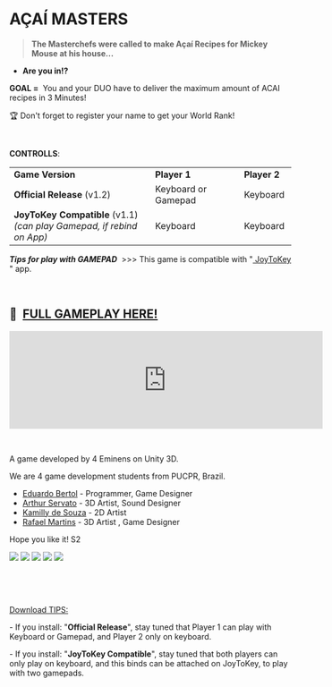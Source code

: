 # AÇAÍ MASTERS
<blockquote><strong>The Masterchefs were called to make Açaí Recipes for Mickey Mouse at his house...<br></strong></blockquote>
<ul><li><strong>Are you in!?&nbsp;</strong></li></ul>
<p><span></span></p>
<p><strong>GOAL =</strong> &nbsp;You and your DUO have to deliver the maximum amount of ACAI recipes in 3 Minutes!&nbsp;</p>
<p>🏆 Don't forget to register your name to get your World Rank!</p>
<p><br></p>
<p><strong>CONTROLLS</strong>:</p>
<table><tbody><tr><td><strong>Game Version</strong></td><td><strong>Player 1</strong></td><td><strong>Player 2</strong></td></tr><tr><td><strong>Official Release</strong>&nbsp;(v1.2)<strong></strong></td><td>Keyboard or Gamepad</td><td>Keyboard</td></tr><tr><td><strong>JoyToKey Compatible</strong> (v1.1)<br><em>(can play&nbsp;Gamepad, if rebind on App)</em></td><td>Keyboard&nbsp;</td><td>Keyboard&nbsp;</td></tr></tbody></table>
<p><strong><em>Tips for play&nbsp;with GAMEPAD</em></strong> &nbsp;&gt;&gt;&gt; This game is compatible with&nbsp;"<a href="https://joytokey.net/en/download" target="_blank"> JoyToKey</a> " app.</p>
<p><br></p>
<h2>🍨&nbsp; <a href="https://youtu.be/7LJ7OE8FGKo" target="_blank">FULL GAMEPLAY HERE!</a></h2>
<iframe frameborder="0" src="https://itch.io/embed/2749387?border_width=5&amp;bg_color=005ae3&amp;fg_color=ffffff&amp;link_color=9f11c2" width="560" height="175"><a href="https://dudubertoldev.itch.io/acai-masters">Açaí Masters 🍨 by DuduBertolDev, TucaTeCutuca, kaiubi246, ITKamy</a></iframe>
<p><br></p>
<p>A game developed by 4 Eminens on Unity 3D.</p>
<p>We are 4 game development students from PUCPR, Brazil.</p>
<ul><li><a href="https://dudubertoldev.itch.io" target="_blank">Eduardo Bertol</a> - Programmer, Game Designer</li><li><a href="https://tucatecutuca.itch.io" target="_blank">Arthur Servato</a> -&nbsp;3D Artist, Sound Designer</li><li><a href="https://itkamy.itch.io" target="_blank">Kamilly de Souza</a> - 2D&nbsp;Artist&nbsp;</li><li><a href="https://kaiubi246.itch.io" target="_blank">Rafael Martins</a> - 3D Artist&nbsp;, Game Designer</li></ul>
<p>Hope you like it! S2</p>
<p class="text-center"><a href="https://www.linkedin.com/in/eduardo-bertol" target="_blank" style="background-color: var(--itchio_white_back); font-family: inherit;"><img src="https://img.shields.io/badge/-LinkedIn-%230077B5?style=for-the-badge&logo=linkedin&logoColor=white" target="_blank"></a>&nbsp;<a href="https://dudubertoldev.itch.io/" target="_blank" style="background-color: var(--itchio_white_back); font-family: inherit;"><img src="https://img.shields.io/badge/Itch.io-FA5C5C?style=for-the-badge&logo=itchdotio&logoColor=white" target="_blank"></a>&nbsp;<a href="https://twitter.com/dudubertoldev" style="background-color: var(--itchio_white_back); font-family: inherit;"><img src="https://img.shields.io/badge/Twitter-1DA1F2?style=for-the-badge&logo=twitter&logoColor=white" target="_blank"></a>&nbsp;<a href="https://instagram.com/dudubertol_" target="_blank" style="background-color: var(--itchio_white_back); font-family: inherit;"><img src="https://img.shields.io/badge/-Instagram-%23E4405F?style=for-the-badge&logo=instagram&logoColor=white" target="_blank"></a>&nbsp;<a href="mailto:dudubertoldev@gmail.com" style="background-color: var(--itchio_white_back); font-family: inherit;"><img src="https://img.shields.io/badge/-Gmail-%23333?style=for-the-badge&logo=gmail&logoColor=white" target="_blank"></a></p>
<p><br></p>
<p><br></p>
<p><u>Download TIPS:</u></p>
<p>-&nbsp;If you install: "<strong>Official Release</strong>", stay tuned that Player 1 can play with Keyboard or Gamepad, and Player 2 only on keyboard.</p>
<p>- If you install: "<strong>JoyToKey Compatible</strong>", stay tuned that both players can only play on keyboard, and this binds can be attached on JoyToKey, to play with two&nbsp;gamepads.</p>

